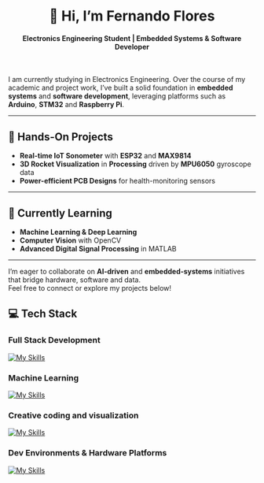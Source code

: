 <h1 align=center>👋 Hi, I’m Fernando Flores</h1>

<h4 align=center>Electronics Engineering Student | Embedded Systems & Software Developer</h4>
<br/>

I am currently studying in Electronics Engineering. Over the course of my academic and project work, I’ve built a solid foundation in **embedded systems** and **software development**, leveraging platforms such as **Arduino**, **STM32** and **Raspberry Pi**.

---

## 🚀 Hands-On Projects

- **Real-time IoT Sonometer** with **ESP32** and **MAX9814**  
- **3D Rocket Visualization** in **Processing** driven by **MPU6050** gyroscope data  
- **Power-efficient PCB Designs** for health-monitoring sensors

---

## 🔭 Currently Learning

- **Machine Learning & Deep Learning**  
- **Computer Vision** with OpenCV  
- **Advanced Digital Signal Processing** in MATLAB

---

I’m eager to collaborate on **AI-driven** and **embedded-systems** initiatives that bridge hardware, software and data.  
Feel free to connect or explore my projects below!

## 💻 Tech Stack

### Full Stack Development

[![My Skills](https://skillicons.dev/icons?i=c,cpp,py,html,css,js,ts,react,vite,tailwind,fastapi,nodejs,git,github,docker,vercel,netlify,mysql,postgres,sqlite&perline=10)](https://skillicons.dev)

### Machine Learning

[![My Skills](https://skillicons.dev/icons?i=sklearn,pytorch,opencv,tensorflow,anaconda&perline=6)](https://skillicons.dev)

### Creative coding and visualization

[![My Skills](https://skillicons.dev/icons?i=processing,p5js,ai,ps&perline=6)](https://skillicons.dev)

### Dev Environments & Hardware Platforms

[![My Skills](https://skillicons.dev/icons?i=vscode,arduino,raspberrypi,matlab,autocad,notion,discord.md&perline=12)](https://skillicons.dev)



